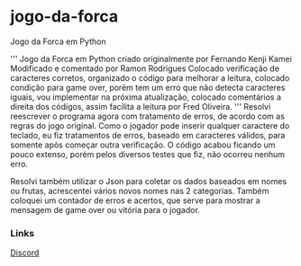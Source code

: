 # jogo-da-forca
Jogo da Forca em Python

'''
	Jogo da Forca em Python criado originalmente por Fernando Kenji Kamei
	Modificado e comentado por Ramon Rodrigues
    Colocado verificação de caracteres corretos, organizado o código para melhorar a leitura, colocado condição para game over, porém tem um erro que não detecta caracteres iguais, vou implementar na próxima atualização, colocado comentários a direita dos códigos, assim facilita a leitura por Fred Oliveira.
'''
Resolvi reescrever o programa agora com tratamento de erros, de acordo com as regras do jogo original. 
Como o jogador pode inserir qualquer caractere do teclado, eu fiz tratamentos de erros, baseado em caracteres válidos, para somente após começar outra verificação.
O código acabou ficando um pouco extenso, porém pelos diversos testes que fiz, não ocorreu nenhum erro. 

Resolvi também utilizar o Json para coletar os dados baseados em nomes ou frutas, acrescentei vários novos nomes nas 2 categorias.
Também coloquei um contador de erros e acertos, que serve para mostrar a mensagem de game over ou vitória para o jogador.

### Links
[Discord](https://discord.gg/NAJCGYN)

